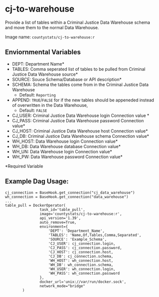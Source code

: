 # cj-to-warehouse

Provide a list of tables within a Criminal Justice Data Warehouse schema and move them to the normal Data Warehouse. 

Image name: `countystats/cj-to-warehouse:r`

## Enviornmental Variables
* DEPT: Department Name*
* TABLES: Comma seperated list of tables to be pulled from Criminal Justice Data Warehouse source*
* SOURCE: Souce Schema/Database or API description*
* SCHEMA: Schema the tables come from in the Criminal Justice Data Warehouse
  * Default: `Reporting`
* APPEND: `TRUE`/`FALSE` for if the new tables should be appeneded instead of overwritten in the Data Warehouse,
  * Default: `FALSE`
* CJ_USER: Criminal Justice Data Warehouse login Connection value *
* CJ_PASS: Criminal Justice Data Warehouse password Connection value*
* CJ_HOST: Criminal Justice Data Warehouse host Connection value*
* CJ_DB: Criminal Justice Data Warehouse schema Connection value*
* WH_HOST: Data Warehouse login Connection value*
* WH_DB: Data Warehouse database Connection value*
* WH_UN: Data Warehouse login Connection value*
* WH_PW: Data Warehouse password Connection value*

*Required Variable

## Example Dag Usage:
```
cj_connection = BaseHook.get_connection("cj_data_warehouse")
wh_connection = BaseHook.get_connection("data_warehouse")
...
table_pull = DockerOperator(
                task_id='table_pull',
                image='countystats/cj-to-warehouse:r',
                api_version='1.39',
                auto_remove=True,
                environment={
                    'DEPT': 'Department_Name',
                    'TABLES': 'Name,Of,Tables,Comma,Separated',
                    'SOURCE': 'Example_Schema',
                    'CJ_USER': cj_connection.login,
                    'CJ_PASS': cj_connection.password,
                    'CJ_HOST': cj_connection.host,
                    'CJ_DB': cj_connection.schema,
                    'WH_HOST': wh_connection.host,
                    'WH_DB': wh_connection.schema,
                    'WH_USER': wh_connection.login,
                    'WH_PASS': wh_connection.password
                },
                docker_url='unix://var/run/docker.sock',
                network_mode="bridge"
        )
```
